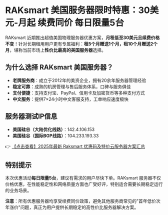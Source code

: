 # RAKsmart 美国服务器限时特惠：30美元-月起 续费同价 每日限量5台

RAKsmart 近期推出超值美国物理服务器优惠方案，**月租低至30美元且续费价格不变**！针对长期租用用户更有专属福利：**租5个月赠送1个月，租10个月赠送2个月**，堪称当前市场上**性价比最高的美国服务器**选择。

## 为什么选择 RAKsmart 美国服务器？

- **老牌服务商**：成立于2012年的美资企业，拥有20余年服务器管理经验
- **稳定可靠**：成熟的机房管理与售后服务体系，口碑与服务俱佳
- **支付便捷**：支持支付宝、PayPal、信用卡及加密货币等多种支付方式
- **中文服务**：提供7×24小时中文客服支持，工单响应速度极快

## 服务器测试IP信息

- **美国硅谷（大陆优化线路）**：142.4.106.153  
- **美国硅谷（国际BGP线路）**：104.233.193.33

👉 [【点击查看】2025年最新 Raksmart 优惠码及特价云服务器方案汇总](https://bit.ly/raksmart)

## 特别提示

本次优惠活动**每日限量5台**，建议有需求的用户尽快下单。RAKsmart 服务器不仅价格优惠，在性能稳定性和网络质量方面也广受好评，特别适合需要长期稳定运行的业务场景。

**注意**：所有优惠服务器均享受续费同价政策，避免其他服务商常见的"首年低价次年涨价"问题，真正为用户提供长期稳定的高性价比服务器解决方案。